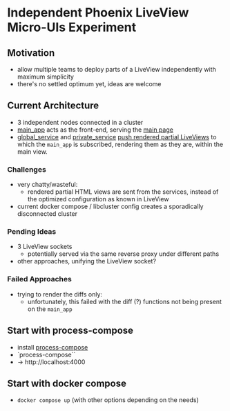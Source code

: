 # Independent Phoenix LiveView Micro-UIs Experiment

## Motivation

- allow multiple teams to deploy parts of a LiveView independently with maximum simplicity
- there's no settled optimum yet, ideas are welcome

## Current Architecture

- 3 independent nodes connected in a cluster
- [main_app](./main_app/) acts as the front-end, serving the [main page](main_app/lib/main_app_web/live/main_live.ex)
- [global_service](./global_service/) and [private_service](./private_service/) [push rendered partial LiveViews](private_service/lib/private_service/private_click_aggregator_service.ex) to which the `main_app` is subscribed, rendering them as they are, within the main view.

### Challenges

- very chatty/wasteful:
  - rendered partial HTML views are sent from the services, instead of the optimized configuration as known in LiveView
- current docker compose / libcluster config creates a sporadically disconnected cluster

### Pending Ideas

- 3 LiveView sockets
  - potentially served via the same reverse proxy under different paths
- other approaches, unifying the LiveView socket?

### Failed Approaches

- trying to render the diffs only:
  - unfortunately, this failed with the diff (?) functions not being present on the `main_app`

## Start with process-compose

- install [process-compose](https://f1bonacc1.github.io/process-compose/installation/)
- `process-compose``
- &rarr; http://localhost:4000

## Start with docker compose

- `docker compose up` (with other options depending on the needs)
